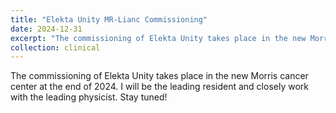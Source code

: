 ```yaml
---
title: "Elekta Unity MR-Lianc Commissioning"
date: 2024-12-31
excerpt: "The commissioning of Elekta Unity takes place in the new Morris cancer center at the end of 2024. I will be the leading resident and closely work with the leading physicist. Stay tuned!"
collection: clinical
--- 
```


The commissioning of Elekta Unity takes place in the new Morris cancer center at the end of 2024. I will be the leading resident and closely work with the leading physicist. Stay tuned!